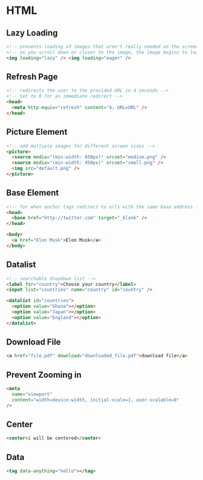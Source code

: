 # HTML

## Lazy Loading

```html
<!-- prevents loading of images that aren't really needed on the screen immediately -->
<!-- as you scroll down or closer to the image, the image begins to load -->
<img loading="lazy" /> <img loading="eager" />
```

## Refresh Page

```html
<!-- redirects the user to the provided URL in 4 seconds -->
<!-- Set to 0 for an immediate redirect -->
<head>
  <meta http-equiv="refresh" content="4; URL=URL" />
</head>
```

## Picture Element

```html
<!-- add multiple images for different screen sizes -->
<picture>
  <source media="(min-width: 650px)" srcset="medium.png" />
  <source media="(min-width: 450px)" srcset="small.png" />
  <img src="default.png" />
</picture>
```

## Base Element

```html
<!-- for when anchor tags redirect to urls with the same base address -->
<head>
  <base href="http://twitter.com" target="_blank" />
</head>

<body>
  <a href="Elon Musk">Elon Musk</a>
</body>
```

## Datalist

```html
<!-- searchable dropdown list -->
<label for="country">Choose your country</label>
<input list="countries" name="country" id="country" />

<datalist id="countries">
  <option value="Ghana"></option>
  <option value="Japan"></option>
  <option value="England"></option>
</datalist>
```

## Download File

```html
<a href="file.pdf" download="downloaded_file.pdf">download file</a>
```

## Prevent Zooming in

```html
<meta
  name="viewport"
  content="width=device-width, initial-scale=1, user-scalable=0"
/>
```

## Center

```html
<center>i will be centered</center>
```

## Data

```html
<tag data-anything="hello"></tag>
```
